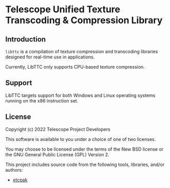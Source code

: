 # Telescope Unified Texture Transcoding & Compression Library

## Introduction

`libttc` is a compilation of texture compression and transcoding libraries
designed for real-time use in applications.

Currently, LibTTC only supports CPU-based texture compression.

## Support

LibTTC targets support for both Windows and Linux operating systems running on
the x86 instruction set.

## License

Copyright (c) 2022 Telescope Project Developers  

This software is available to you under a choice of one of two licenses. 

You may choose to be licensed under the terms of the New BSD license or the GNU
General Public License (GPL) Version 2.

This project includes source code from the following tools, libraries, and/or
authors:

- [etcpak](https://github.com/wolfpld/etcpak)
